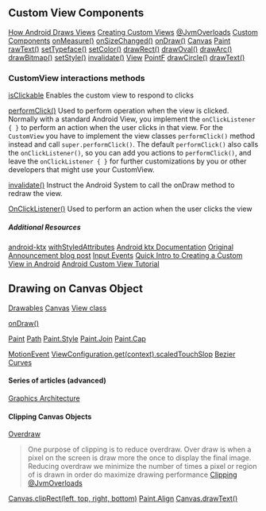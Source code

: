 ## Custom View Components

[How Android Draws Views](https://developer.android.com/guide/topics/ui/how-android-draws.html)
[Creating Custom Views](https://developer.android.com/training/custom-views/index.html)
[@JvmOverloads](https://kotlinlang.org/api/latest/jvm/stdlib/kotlin.jvm/-jvm-overloads/index.html)
[Custom Components](https://developer.android.com/guide/topics/ui/custom-components.html#compound)
[onMeasure()](https://developer.android.com/reference/android/view/View.html#onMeasure%28int,%20int%29)
[onSizeChanged()](https://developer.android.com/reference/android/view/View.html#onSizeChanged%28int,%20int,%20int,%20int%29)
[onDraw()](https://developer.android.com/reference/android/view/View.html#onDraw%28android.graphics.Canvas%29)
[Canvas](https://developer.android.com/reference/android/graphics/Canvas.html)
[Paint](https://developer.android.com/reference/android/graphics/Paint.html)
[rawText()](https://developer.android.com/reference/android/graphics/Canvas.html#drawText%28char[],%20int,%20int,%20float,%20float,%20android.graphics.Paint%29)
[setTypeface()](https://developer.android.com/reference/android/graphics/Paint.html#setTypeface%28android.graphics.Typeface%29)
[setColor()](https://developer.android.com/reference/android/graphics/Paint.html#setColor%28int%29)
[drawRect()](https://developer.android.com/reference/android/graphics/Canvas.html#drawRect%28android.graphics.Rect,%20android.graphics.Paint%29)
[drawOval()](https://developer.android.com/reference/android/graphics/Canvas.html#drawOval%28android.graphics.RectF,%20android.graphics.Paint%29)
[drawArc()](https://developer.android.com/reference/android/graphics/Canvas.html#drawArc%28android.graphics.RectF,%20float,%20float,%20boolean,%20android.graphics.Paint%29)
[drawBitmap()](https://developer.android.com/reference/android/graphics/Canvas.html#drawBitmap%28android.graphics.Bitmap,%20android.graphics.Matrix,%20android.graphics.Paint%29)
[setStyle()](https://developer.android.com/reference/android/graphics/Paint.html#setStyle%28android.graphics.Paint.Style%29)
[invalidate()](https://developer.android.com/reference/android/view/View.html#invalidate%28%29)
[View](https://developer.android.com/reference/android/view/View.html)
[PointF](https://developer.android.com/reference/android/graphics/PointF)
[drawCircle()](https://developer.android.com/reference/android/graphics/Canvas.html#drawCircle%28float,%20float,%20float,%20android.graphics.Paint%29)
[drawText()](https://developer.android.com/reference/android/graphics/Canvas.html#drawText%28java.lang.String,%20int,%20int,%20float,%20float,%20android.graphics.Paint%29)


### CustomView interactions methods

[isClickable](https://developer.android.com/reference/android/view/View.html#isClickable%28%29)
Enables the custom view to respond to clicks

[performClick()](https://developer.android.com/reference/android/view/View#performClick%28%29)
Used to perform operation when the view is clicked.
Normally with a standard Android View, you implement the `onClickListener { }` to perform an action 
when the user clicks in that view. For the `CustomView` you have to implement the view classes 
`performClick()` method instead and call `super.performClick()`.
The default `performClick()` also calls the `onClickListener()`, so you can add you actions to 
`performClick()`, and leave the `onClickListener { }` for further customizations by you or other 
developers that might use your CustomView.

[invalidate()](https://developer.android.com/reference/android/view/View.html#invalidate%28%29)
Instruct the Android System to call the onDraw method to redraw the view.

[OnClickListener()](https://developer.android.com/reference/android/view/View.OnClickListener.html)
Used to perform an action when the user clicks the view

##### Additional Resources
[android-ktx](https://android.github.io/android-ktx/core-ktx/index.html)
[withStyledAttributes](https://android.github.io/android-ktx/core-ktx/androidx.content/android.content.-context/index.html)
[Android ktx Documentation](https://developer.android.com/kotlin/ktx)
[Original Announcement blog post](https://android-developers.googleblog.com/2018/02/introducing-android-ktx-even-sweeter.html)
[Input Events](https://developer.android.com/guide/topics/ui/ui-events.html)
[Quick Intro to Creating a Custom View in Android](https://youtu.be/ktbYUrlN_Ws)
[Android Custom View Tutorial](https://youtu.be/sb9OEl4k9Dk)


## Drawing on Canvas Object

[Drawables](https://developer.android.com/guide/topics/graphics/drawables)
[Canvas](https://developer.android.com/reference/android/graphics/Canvas.html)
[View class](https://developer.android.com/reference/android/view/View.html)

[onDraw()](https://developer.android.com/reference/android/view/View.html#onDraw%28android.graphics.Canvas%29)


[Paint](https://developer.android.com/reference/android/graphics/Paint)
[Path](https://developer.android.com/reference/kotlin/android/graphics/Path.html)
[Paint.Style](https://developer.android.com/reference/android/graphics/Paint.Style.html)
[Paint.Join](https://developer.android.com/reference/android/graphics/Paint.Join.html)
[Paint.Cap](https://developer.android.com/reference/android/graphics/Paint.Cap.html)

[MotionEvent](https://developer.android.com/reference/kotlin/android/view/MotionEvent.html)
[ViewConfiguration.get(context).scaledTouchSlop](https://developer.android.com/reference/kotlin/android/view/ViewConfiguration.html#getScaledTouchSlop%28%29)
[Bezier Curves](https://en.wikipedia.org/wiki/B%C3%A9zier_curve)

#### Series of articles (advanced)

[Graphics Architecture](https://source.android.com/devices/graphics/)

#### Clipping Canvas Objects

[Overdraw](https://developer.android.com/topic/performance/rendering/overdraw.html)

> One purpose of clipping is to reduce overdraw. Over draw is when a pixel on the screen is draw 
> more the once to display the final image.
> Reducing overdraw we minimize the number of times a pixel or region of is drawn in order 
> do maximize drawing performance
[Clipping](https://en.wikipedia.org/wiki/Clipping_%28computer_graphics%29)
[@JvmOverloads](https://kotlinlang.org/api/latest/jvm/stdlib/kotlin.jvm/-jvm-overloads/index.html)

[Canvas.clipRect(left, top, right, bottom)](https://developer.android.com/reference/android/graphics/Canvas.html)
[Paint.Align](https://developer.android.com/reference/android/graphics/Paint.Align.html)
[Canvas.drawText()](https://developer.android.com/reference/kotlin/android/graphics/Canvas.html#drawtext_1)
